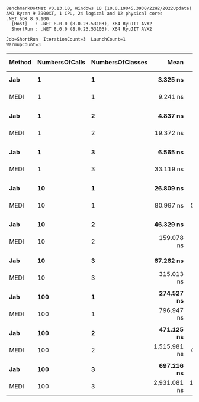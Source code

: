 ```

BenchmarkDotNet v0.13.10, Windows 10 (10.0.19045.3930/22H2/2022Update)
AMD Ryzen 9 3900XT, 1 CPU, 24 logical and 12 physical cores
.NET SDK 8.0.100
  [Host]   : .NET 8.0.0 (8.0.23.53103), X64 RyuJIT AVX2
  ShortRun : .NET 8.0.0 (8.0.23.53103), X64 RyuJIT AVX2

Job=ShortRun  IterationCount=3  LaunchCount=1  
WarmupCount=3  

```
| Method | NumbersOfCalls | NumbersOfClasses | Mean         | Error         | StdDev     | Ratio | RatioSD | Allocated | Alloc Ratio |
|------- |--------------- |----------------- |-------------:|--------------:|-----------:|------:|--------:|----------:|------------:|
| **Jab**    | **1**              | **1**                |     **3.325 ns** |     **2.1053 ns** |  **0.1154 ns** |  **1.00** |    **0.00** |         **-** |          **NA** |
| MEDI   | 1              | 1                |     9.241 ns |     0.2836 ns |  0.0155 ns |  2.78 |    0.09 |         - |          NA |
|        |                |                  |              |               |            |       |         |           |             |
| **Jab**    | **1**              | **2**                |     **4.837 ns** |     **3.5034 ns** |  **0.1920 ns** |  **1.00** |    **0.00** |         **-** |          **NA** |
| MEDI   | 1              | 2                |    19.372 ns |     2.9800 ns |  0.1633 ns |  4.01 |    0.15 |         - |          NA |
|        |                |                  |              |               |            |       |         |           |             |
| **Jab**    | **1**              | **3**                |     **6.565 ns** |     **0.0837 ns** |  **0.0046 ns** |  **1.00** |    **0.00** |         **-** |          **NA** |
| MEDI   | 1              | 3                |    33.119 ns |     8.9304 ns |  0.4895 ns |  5.04 |    0.08 |         - |          NA |
|        |                |                  |              |               |            |       |         |           |             |
| **Jab**    | **10**             | **1**                |    **26.809 ns** |     **0.2755 ns** |  **0.0151 ns** |  **1.00** |    **0.00** |         **-** |          **NA** |
| MEDI   | 10             | 1                |    80.997 ns |    54.5079 ns |  2.9878 ns |  3.02 |    0.11 |         - |          NA |
|        |                |                  |              |               |            |       |         |           |             |
| **Jab**    | **10**             | **2**                |    **46.329 ns** |     **1.9780 ns** |  **0.1084 ns** |  **1.00** |    **0.00** |         **-** |          **NA** |
| MEDI   | 10             | 2                |   159.078 ns |     4.0941 ns |  0.2244 ns |  3.43 |    0.00 |         - |          NA |
|        |                |                  |              |               |            |       |         |           |             |
| **Jab**    | **10**             | **3**                |    **67.262 ns** |     **0.8269 ns** |  **0.0453 ns** |  **1.00** |    **0.00** |         **-** |          **NA** |
| MEDI   | 10             | 3                |   315.013 ns |   127.0110 ns |  6.9619 ns |  4.68 |    0.10 |         - |          NA |
|        |                |                  |              |               |            |       |         |           |             |
| **Jab**    | **100**            | **1**                |   **274.527 ns** |     **0.7776 ns** |  **0.0426 ns** |  **1.00** |    **0.00** |         **-** |          **NA** |
| MEDI   | 100            | 1                |   796.947 ns |   773.4009 ns | 42.3927 ns |  2.90 |    0.15 |         - |          NA |
|        |                |                  |              |               |            |       |         |           |             |
| **Jab**    | **100**            | **2**                |   **471.125 ns** |     **3.6747 ns** |  **0.2014 ns** |  **1.00** |    **0.00** |         **-** |          **NA** |
| MEDI   | 100            | 2                | 1,515.981 ns |    46.7398 ns |  2.5620 ns |  3.22 |    0.00 |         - |          NA |
|        |                |                  |              |               |            |       |         |           |             |
| **Jab**    | **100**            | **3**                |   **697.216 ns** |   **110.1225 ns** |  **6.0362 ns** |  **1.00** |    **0.00** |         **-** |          **NA** |
| MEDI   | 100            | 3                | 2,931.081 ns | 1,071.4105 ns | 58.7276 ns |  4.20 |    0.12 |         - |          NA |
